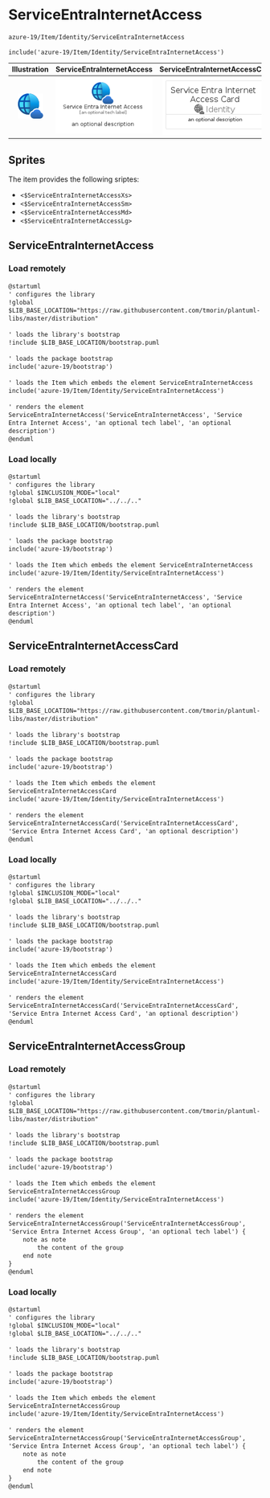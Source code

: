 # ServiceEntraInternetAccess


```text
azure-19/Item/Identity/ServiceEntraInternetAccess
```

```text
include('azure-19/Item/Identity/ServiceEntraInternetAccess')
```



| Illustration | ServiceEntraInternetAccess | ServiceEntraInternetAccessCard | ServiceEntraInternetAccessGroup |
| :---: | :---: | :---: | :---: |
| ![illustration for Illustration](../../../azure-19/Item/Identity/ServiceEntraInternetAccess.png) | ![illustration for ServiceEntraInternetAccess](../../../azure-19/Item/Identity/ServiceEntraInternetAccess.Local.png) | ![illustration for ServiceEntraInternetAccessCard](../../../azure-19/Item/Identity/ServiceEntraInternetAccessCard.Local.png) | ![illustration for ServiceEntraInternetAccessGroup](../../../azure-19/Item/Identity/ServiceEntraInternetAccessGroup.Local.png) |



## Sprites
The item provides the following sriptes:

- `<$ServiceEntraInternetAccessXs>`
- `<$ServiceEntraInternetAccessSm>`
- `<$ServiceEntraInternetAccessMd>`
- `<$ServiceEntraInternetAccessLg>`





## ServiceEntraInternetAccess

### Load remotely
```plantuml
@startuml
' configures the library
!global $LIB_BASE_LOCATION="https://raw.githubusercontent.com/tmorin/plantuml-libs/master/distribution"

' loads the library's bootstrap
!include $LIB_BASE_LOCATION/bootstrap.puml

' loads the package bootstrap
include('azure-19/bootstrap')

' loads the Item which embeds the element ServiceEntraInternetAccess
include('azure-19/Item/Identity/ServiceEntraInternetAccess')

' renders the element
ServiceEntraInternetAccess('ServiceEntraInternetAccess', 'Service Entra Internet Access', 'an optional tech label', 'an optional description')
@enduml
```

### Load locally
```plantuml
@startuml
' configures the library
!global $INCLUSION_MODE="local"
!global $LIB_BASE_LOCATION="../../.."

' loads the library's bootstrap
!include $LIB_BASE_LOCATION/bootstrap.puml

' loads the package bootstrap
include('azure-19/bootstrap')

' loads the Item which embeds the element ServiceEntraInternetAccess
include('azure-19/Item/Identity/ServiceEntraInternetAccess')

' renders the element
ServiceEntraInternetAccess('ServiceEntraInternetAccess', 'Service Entra Internet Access', 'an optional tech label', 'an optional description')
@enduml
```

## ServiceEntraInternetAccessCard

### Load remotely
```plantuml
@startuml
' configures the library
!global $LIB_BASE_LOCATION="https://raw.githubusercontent.com/tmorin/plantuml-libs/master/distribution"

' loads the library's bootstrap
!include $LIB_BASE_LOCATION/bootstrap.puml

' loads the package bootstrap
include('azure-19/bootstrap')

' loads the Item which embeds the element ServiceEntraInternetAccessCard
include('azure-19/Item/Identity/ServiceEntraInternetAccess')

' renders the element
ServiceEntraInternetAccessCard('ServiceEntraInternetAccessCard', 'Service Entra Internet Access Card', 'an optional description')
@enduml
```

### Load locally
```plantuml
@startuml
' configures the library
!global $INCLUSION_MODE="local"
!global $LIB_BASE_LOCATION="../../.."

' loads the library's bootstrap
!include $LIB_BASE_LOCATION/bootstrap.puml

' loads the package bootstrap
include('azure-19/bootstrap')

' loads the Item which embeds the element ServiceEntraInternetAccessCard
include('azure-19/Item/Identity/ServiceEntraInternetAccess')

' renders the element
ServiceEntraInternetAccessCard('ServiceEntraInternetAccessCard', 'Service Entra Internet Access Card', 'an optional description')
@enduml
```

## ServiceEntraInternetAccessGroup

### Load remotely
```plantuml
@startuml
' configures the library
!global $LIB_BASE_LOCATION="https://raw.githubusercontent.com/tmorin/plantuml-libs/master/distribution"

' loads the library's bootstrap
!include $LIB_BASE_LOCATION/bootstrap.puml

' loads the package bootstrap
include('azure-19/bootstrap')

' loads the Item which embeds the element ServiceEntraInternetAccessGroup
include('azure-19/Item/Identity/ServiceEntraInternetAccess')

' renders the element
ServiceEntraInternetAccessGroup('ServiceEntraInternetAccessGroup', 'Service Entra Internet Access Group', 'an optional tech label') {
    note as note
        the content of the group
    end note
}
@enduml
```

### Load locally
```plantuml
@startuml
' configures the library
!global $INCLUSION_MODE="local"
!global $LIB_BASE_LOCATION="../../.."

' loads the library's bootstrap
!include $LIB_BASE_LOCATION/bootstrap.puml

' loads the package bootstrap
include('azure-19/bootstrap')

' loads the Item which embeds the element ServiceEntraInternetAccessGroup
include('azure-19/Item/Identity/ServiceEntraInternetAccess')

' renders the element
ServiceEntraInternetAccessGroup('ServiceEntraInternetAccessGroup', 'Service Entra Internet Access Group', 'an optional tech label') {
    note as note
        the content of the group
    end note
}
@enduml
```

